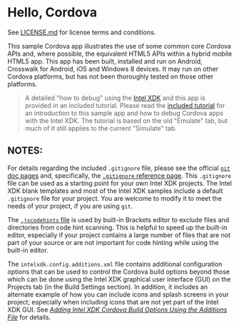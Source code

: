 Hello, Cordova
==============

See [LICENSE.md](LICENSE.md) for license terms and conditions.

This sample Cordova app illustrates the use of some common core Cordova APIs
and, where possible, the equivalent HTML5 APIs within a hybrid mobile HTML5
app. This app has been built, installed and run on Android, Crosswalk for
Android, iOS and Windows 8 devices. It may run on other Cordova platforms, but
has not been thoroughly tested on those other platforms.

> A detailed "how to debug" using the [Intel XDK][1] and this app is provided
> in an included tutorial. Please read the [included tutorial][] for an
> introduction to this sample app and how to debug Cordova apps with the Intel
> XDK. The tutorial is based on the old "Emulate" tab, but much of it still
> applies to the current "Simulate" tab.

[included tutorial]: docs/README.md
[1]: <http://xdk.intel.com>

NOTES:
------

For details regarding the included `.gitignore` file, please see the official
[`git` doc pages][2] and, specifically, the [`.gitignore` reference page][3].
This `.gitignore` file can be used as a starting point for your own Intel XDK
projects. The Intel XDK blank templates and most of the Intel XDK samples
include a default `.gitignore` file for your project. You are welcome to
modify it to meet the needs of your project, if you are using `git`.

[2]: <http://git-scm.com/doc>
[3]: <http://git-scm.com/docs/gitignore>

The [`.jscodehints` file][] is used by built-in Brackets editor to exclude
files and directories from code hint scanning. This is helpful to speed up the
built-in editor, especially if your project contains a large number of files
that are not part of your source or are not important for code hinting while
using the built-in editor.

[`.jscodehints` file]: <https://github.com/adobe/brackets/wiki/JavaScript-Code-Hints#configuration>

The `intelxdk.config.additions.xml` file contains additional configuration
options that can be used to control the Cordova build options beyond those
which can be done using the Intel XDK graphical user interface (GUI) on the
Projects tab (in the Build Settings section). In addition, it includes an
alternate example of how you can include icons and splash screens in your
project; especially when including icons that are not yet part of the Intel
XDK GUI. See [_Adding Intel XDK Cordova Build Options Using the Additions
File_][4] for details.

[4]: <https://software.intel.com/en-us/xdk/docs/adding-special-build-options-to-your-xdk-cordova-app-with-the-intelxdk-config-additions-xml-file>
